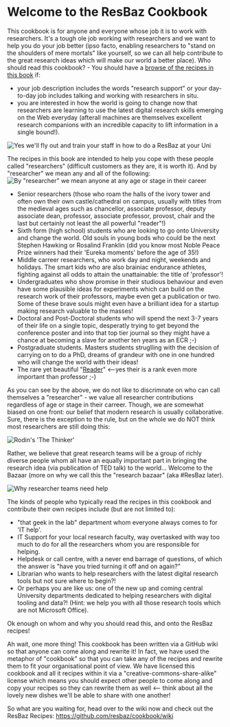 # Welcome to the ResBaz Cookbook

This cookbook is for anyone and everyone whose job it is to work with researchers.  It's a tough ole job working with researchers and we want to help you do your job better (ipso facto, enabling researchers to "stand on the shoulders of mere mortals" like yourself, so we can all help contribute to the great research ideas which will make our world a better place). Who should read this cookbook? - You should have a [browse of the recipes in this book](https://github.com/resbaz/cookbook/wiki) if:

  * your job description includes the words "research support" or your day-to-day job includes talking and working with researchers in situ.
  * you are interested in how the world is going to change now that researchers are learning to use the latest digital research skills emerging on the Web everyday (afterall machines are themselves excellent research companions with an incredible capacity to lift information in a single bound!).  

![Yes we'll fly out and train your staff in how to do a ResBaz at your Uni](https://pbs.twimg.com/media/CHqhiwtUEAAGic6.png)

The recipes in this book are intended to help you cope with these people called "researchers" (difficult customers as they are, it is worth it).  And by "researcher" we mean any and all of the following:
![By "researcher" we mean anyone at any age or stage in their career](http://cdn.arstechnica.net/wp-content/uploads/2011/09/phd072011s-4e6f64b-intro.gif)
  * Senior researchers (those who roam the halls of the ivory tower and often own their own castle/cathedral on campus, usually with titles from the medieval ages such as chancellor, associate professor, deputy associate dean, professor, associate professor, provost, chair and the last but certainly not least the all powerful "reader"!)
  * Sixth form (high school) students who are looking to go onto University and change the world.  Old souls in young bods who could be the next Stephen Hawking or Rosalind Franklin (did you know most Noble Peace Prize winners had their 'Eureka moments' before the age of 35!)
  * Middle carreer researchers, who work day and night, weekends and holidays.  The smart kids who are also brainiac endurance athletes, fighting against all odds to attain the unattainable: the title of 'professor'!
  * Undergraduates who show promise in their studious behaviour and even have some plausible ideas for experiments which can build on the research work of their professors, maybe even get a publication or two.  Some of these brave souls might even have a brilliant idea for a startup making research valuable to the masses!
  * Doctoral and Post-Doctoral students who will spend the next 3-7 years of their life on a single topic, desperatly trying to get beyond the conference poster and into that top tier journal so they might have a chance at becoming a slave for another ten years as an ECR ;-)
  * Postgraduate students.  Masters students struglling with the decision of carrying on to do a PhD, dreams of grandeur with one in one hundred who will change the world with their ideas!
  * The rare yet beautiful "[Reader](http://en.wikipedia.org/wiki/Reader_%28academic_rank%29)" <--yes their is a rank even more important than professor ;-)

As you can see by the above, we do not like to discrimnate on who can call themselves a "researcher" - we value all researcher contributions regardless of age or stage in their carreer.  Though, we are somewhat biased on one front: our belief that modern research is usually collaborative.  Sure, there is the exception to the rule, but on the whole we do NOT think most researchers are still doing this:

![Rodin's 'The Thinker'](http://legionofhonor.famsf.org/files/imagecache/exhibition_preview_large/thinker.jpg)

Rather, we believe that great research teams will be a group of richly diverse people whom all have an equally important part in bringing the research idea (via publication of TED talk) to the world... Welcome to the Bazaar (more on why we call this the "research bazaar" (aka #ResBaz later).

![Why researcher teams need help](http://www.phdcomics.com/comics/archive/phd060406s.gif)

The kinds of people who typically read the recipes in this cookbook and contribute their own recipes include (but are not limited to):

  * "that geek in the lab" department whom everyone always comes to for 'IT help'.
  * IT Support for your local research faculty, way overtasked with way too much to do for all the researchers whom you are responsible for helping.
  * Helpdesk or call centre, with a never end barrage of questions, of which the answer is "have you tried turning it off and on again?"
  * Librarian who wants to help researchers with the latest digital research tools but not sure where to begin?!
  * Or perhaps you are like us: one of the new up and coming central University departments dedicated to helping researchers with digital tooling and data?!  (Hint: we help you with all those research tools which are not Microsoft Office).

Ok enough on whom and why you should read this, and onto the ResBaz recipes!

Ah wait, one more thing!  This cookbook has been written via a GitHub wiki so that anyone can come along and rewrite it!  In fact, we have used the metaphor of "cookbook" so that you can take any of the recipes and rewrite them to fit your organisational point of view.  We have licensed this cookbook and all it recipes within it via a "creative-commons-share-alike" license which means you should expect other people to come along and copy your recipes so they can rewrite them as well <-- think about all the lovely new dishes we'll be able to share with one another!

So what are you waiting for, head over to the wiki now and check out the ResBaz Recipes: https://github.com/resbaz/cookbook/wiki

